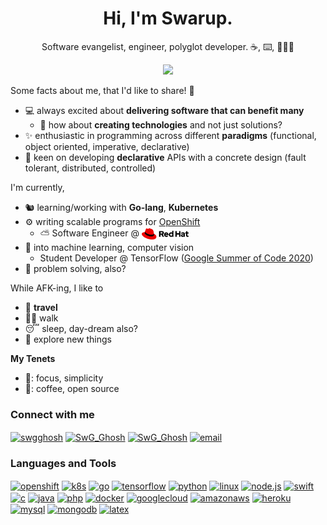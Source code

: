 <h1 align="center">Hi, I'm Swarup.</h1>

<p align="center">
  Software evangelist, engineer, polyglot developer. ☕️, ⌨️, 👨🏻‍💻
</p>


<p align="center">
  <a href="https://github-readme-stats.vercel.app">
    <img src="https://github-readme-stats.vercel.app/api?username=swghosh&bg_color=30,e96443,904e95&title_color=fff&text_color=fff&icon_color=79ff97&count_private=true&show_icons=true">
  </a>
</p>

Some facts about me, that I'd like to share! 🙂
- 💻 always excited about **delivering software that can benefit many**
  - 🍥 how about **creating technologies** and not just solutions?
- ✨ enthusiastic in programming across different **paradigms** (functional, object oriented, imperative, declarative)
- 🔩 keen on developing **declarative** APIs with a concrete design (fault tolerant, distributed, controlled)

I'm currently,
- 🐿 learning/working with **Go-lang**, **Kubernetes**
- ⚙️ writing scalable programs for [OpenShift](https://openshift.com)
  - ⛅️ Software Engineer @  [ <img align="center" src="./Logo-RedHat-A-Color-RGB.png" alt="Red Hat" width="75px"/> ](https://redhat.com)
- 🧠 into machine learning, computer vision
  - Student Developer @ TensorFlow ([Google Summer of Code 2020](https://summerofcode.withgoogle.com/projects/4863446367076352))
- 🧩 problem solving, also?

While AFK-ing, I like to
- 🛫 **travel**
- 🚶🏻 walk
- 😴 sleep, day-dream also?
- 🔭 explore new things

**My Tenets**
- 🔑: focus, simplicity
- 💖: coffee, open source

### Connect with me
<p align="left">
  <a href="https://www.linkedin.com/in/swgghosh/" target="blank"><img align="center" src="https://cdn.jsdelivr.net/npm/simple-icons@3.0.1/icons/linkedin.svg" alt="swgghosh" height="30" width="40" /></a>
  <a href="https://twitter.com/SwG_Ghosh" target="blank"><img align="center" src="https://cdn.jsdelivr.net/npm/simple-icons@3.0.1/icons/twitter.svg" alt="SwG_Ghosh" height="30" width="40" /></a>
  <a href="https://instagram.com/swg_ghosh" target="blank"><img align="center" src="https://cdn.jsdelivr.net/npm/simple-icons@3.0.1/icons/instagram.svg" alt="SwG_Ghosh" height="30" width="40" /></a>
  <a href="mailto:swghosh@codecrafts.cf" target="blank"><img align="center" src="https://cdn.jsdelivr.net/npm/simple-icons@3.0.1/icons/mail-dot-ru.svg" alt="email" height="30" width="40" /></a>
</p>

### Languages and Tools
<p align="left">
  <a href="https://openshift.com" target="blank"><img align="center" src="https://cdn.jsdelivr.net/npm/simple-icons@3.0.1/icons/redhatopenshift.svg" alt="openshift" height="30" width="40" /></a>
  <a href="https://kubernetes.io" target="blank"><img align="center" src="https://cdn.jsdelivr.net/npm/simple-icons@3.0.1/icons/kubernetes.svg" alt="k8s" height="30" width="40" /></a>
  <a href="https://golang.org" target="blank"><img align="center" src="https://cdn.jsdelivr.net/npm/simple-icons@3.0.1/icons/go.svg" alt="go" height="30" width="40" /></a>
  <a href="https://tensorflow.org" target="blank"><img align="center" src="https://cdn.jsdelivr.net/npm/simple-icons@3.0.1/icons/tensorflow.svg" alt="tensorflow" height="30" width="40" /></a>
  <a href="https://python.org" target="blank"><img align="center" src="https://cdn.jsdelivr.net/npm/simple-icons@3.0.1/icons/python.svg" alt="python" height="30" width="40" /></a>
  <a href="https://linux.org" target="blank"><img align="center" src="https://cdn.jsdelivr.net/npm/simple-icons@3.0.1/icons/linux.svg" alt="linux" height="30" width="40" /></a>
  <a href="https://nodejs.org" target="blank"><img align="center" src="https://cdn.jsdelivr.net/npm/simple-icons@3.0.1/icons/node-dot-js.svg" alt="node.js" height="30" width="40" /></a>
  <a href="https://swift.org" target="blank"><img align="center" src="https://cdn.jsdelivr.net/npm/simple-icons@3.0.1/icons/swift.svg" alt="swift" height="30" width="40" /></a>
  <a href="https://en.cppreference.com/w/c" target="blank"><img align="center" src="https://cdn.jsdelivr.net/npm/simple-icons@3.0.1/icons/c.svg" alt="c" height="30" width="40" /></a>
  <a href="https://java.com" target="blank"><img align="center" src="https://cdn.jsdelivr.net/npm/simple-icons@3.0.1/icons/java.svg" alt="java" height="30" width="40" /></a>
  <a href="https://php.net" target="blank"><img align="center" src="https://cdn.jsdelivr.net/npm/simple-icons@3.0.1/icons/php.svg" alt="php" height="30" width="40" /></a>
  <a href="https://docker.com" target="blank"><img align="center" src="https://cdn.jsdelivr.net/npm/simple-icons@3.0.1/icons/docker.svg" alt="docker" height="30" width="40" /></a>
  <a href="https://cloud.google.com" target="blank"><img align="center" src="https://cdn.jsdelivr.net/npm/simple-icons@3.0.1/icons/googlecloud.svg" alt="googlecloud" height="30" width="40" /></a>
  <a href="https://aws.amazon.com" target="blank"><img align="center" src="https://cdn.jsdelivr.net/npm/simple-icons@3.0.1/icons/amazonaws.svg" alt="amazonaws" height="30" width="40" /></a>
  <a href="https://heroku.com" target="blank"><img align="center" src="https://cdn.jsdelivr.net/npm/simple-icons@3.0.1/icons/heroku.svg" alt="heroku" height="30" width="40" /></a>
  <a href="https://mysql.com" target="blank"><img align="center" src="https://cdn.jsdelivr.net/npm/simple-icons@3.0.1/icons/mysql.svg" alt="mysql" height="30" width="40" /></a>
  <a href="https://mongodb.com" target="blank"><img align="center" src="https://cdn.jsdelivr.net/npm/simple-icons@3.0.1/icons/mongodb.svg" alt="mongodb" height="30" width="40" /></a>
  <a href="https://latex-project.org" target="blank"><img align="center" src="https://cdn.jsdelivr.net/npm/simple-icons@3.0.1/icons/latex.svg" alt="latex" height="30" width="40" /></a>
  
</p>
